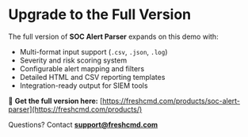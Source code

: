 # Upgrade to the Full Version

The full version of **SOC Alert Parser** expands on this demo with:

- Multi-format input support (`.csv`, `.json`, `.log`)
- Severity and risk scoring system
- Configurable alert mapping and filters
- Detailed HTML and CSV reporting templates
- Integration-ready output for SIEM tools

🎯 **Get the full version here:** [https://freshcmd.com/products/soc-alert-parser](https://freshcmd.com/products/)

Questions? Contact [**support@freshcmd.com**](mailto:support@freshcmd.com)

